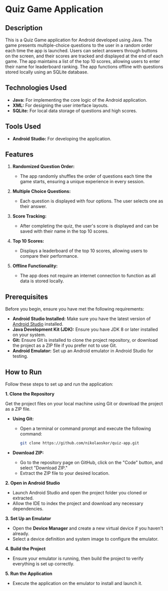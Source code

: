 # Quiz Game Application

## Description

This is a Quiz Game application for Android developed using Java. The game presents multiple-choice questions to the user in a random order each time the app is launched. Users can select answers through buttons on the screen, and their scores are tracked and displayed at the end of each game. The app maintains a list of the top 10 scores, allowing users to enter their name for leaderboard ranking. The app functions offline with questions stored locally using an SQLite database.

## Technologies Used

- **Java:** For implementing the core logic of the Android application.
- **XML:** For designing the user interface layouts.
- **SQLite:** For local data storage of questions and high scores.

## Tools Used

- **Android Studio:** For developing the application.

## Features

1. **Randomized Question Order:**
   - The app randomly shuffles the order of questions each time the game starts, ensuring a unique experience in every session.

2. **Multiple Choice Questions:**
   - Each question is displayed with four options. The user selects one as their answer.

3. **Score Tracking:**
   - After completing the quiz, the user's score is displayed and can be saved with their name in the top 10 scores.

4. **Top 10 Scores:**
   - Displays a leaderboard of the top 10 scores, allowing users to compare their performance.

5. **Offline Functionality:**
   - The app does not require an internet connection to function as all data is stored locally.

## Prerequisites

Before you begin, ensure you have met the following requirements:

- **Android Studio Installed:** Make sure you have the latest version of [Android Studio](https://developer.android.com/studio) installed.
- **Java Development Kit (JDK):** Ensure you have JDK 8 or later installed on your system.
- **Git:** Ensure Git is installed to clone the project repository, or download the project as a ZIP file if you prefer not to use Git.
- **Android Emulator:** Set up an Android emulator in Android Studio for testing.

## How to Run

Follow these steps to set up and run the application:

**1. Clone the Repository**

Get the project files on your local machine using Git or download the project as a ZIP file.

- **Using Git:**
  - Open a terminal or command prompt and execute the following command:
    ```bash
    git clone https://github.com/nikolaoskor/quiz-app.git
    ```

- **Download ZIP:**
  - Go to the repository page on GitHub, click on the "Code" button, and select "Download ZIP."
  - Extract the ZIP file to your desired location.

**2. Open in Android Studio**

- Launch Android Studio and open the project folder you cloned or extracted.
- Allow the IDE to index the project and download any necessary dependencies.

**3. Set Up an Emulator**

- Open the **Device Manager** and create a new virtual device if you haven't already.
- Select a device definition and system image to configure the emulator.

**4. Build the Project**

- Ensure your emulator is running, then build the project to verify everything is set up correctly.

**5. Run the Application**

- Execute the application on the emulator to install and launch it.
